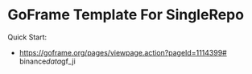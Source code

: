 # GoFrame Template For SingleRepo

Quick Start: 
- https://goframe.org/pages/viewpage.action?pageId=1114399#   b i n a n c e _ d a t a _ g f _ j i  
 